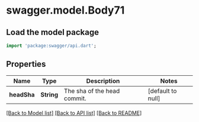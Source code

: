 # swagger.model.Body71

## Load the model package
```dart
import 'package:swagger/api.dart';
```

## Properties
Name | Type | Description | Notes
------------ | ------------- | ------------- | -------------
**headSha** | **String** | The sha of the head commit. | [default to null]

[[Back to Model list]](../README.md#documentation-for-models) [[Back to API list]](../README.md#documentation-for-api-endpoints) [[Back to README]](../README.md)


